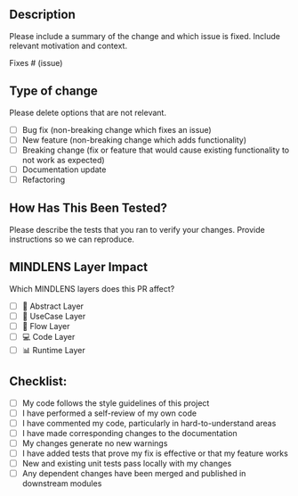 ## Description

Please include a summary of the change and which issue is fixed. 
Include relevant motivation and context.

Fixes # (issue)

## Type of change

Please delete options that are not relevant.

- [ ] Bug fix (non-breaking change which fixes an issue)
- [ ] New feature (non-breaking change which adds functionality)
- [ ] Breaking change (fix or feature that would cause existing functionality to not work as expected)
- [ ] Documentation update
- [ ] Refactoring

## How Has This Been Tested?

Please describe the tests that you ran to verify your changes. 
Provide instructions so we can reproduce.

## MINDLENS Layer Impact

Which MINDLENS layers does this PR affect?

- [ ] 🧠 Abstract Layer
- [ ] 🧰 UseCase Layer
- [ ] 🔄 Flow Layer
- [ ] 💻 Code Layer
- [ ] 📊 Runtime Layer

## Checklist:

- [ ] My code follows the style guidelines of this project
- [ ] I have performed a self-review of my own code
- [ ] I have commented my code, particularly in hard-to-understand areas
- [ ] I have made corresponding changes to the documentation
- [ ] My changes generate no new warnings
- [ ] I have added tests that prove my fix is effective or that my feature works
- [ ] New and existing unit tests pass locally with my changes
- [ ] Any dependent changes have been merged and published in downstream modules